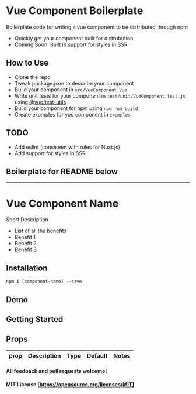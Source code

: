 # Vue Component Boilerplate
Boilerplate code for writing a vue component to be distributed through npm
* Quickly get your component built for distrubution
* Coming Soon: Built in support for styles in SSR

## How to Use 
* Clone the repo
* Tweak package.json to describe your component
* Build your component in `src/VueComponent.vue`
* Write unit tests for your component in `test/unit/VueComponent.test.js` using [@vue/test-utils](https://vue-test-utils.vuejs.org/) 
* Build your component for npm using `npm run build`
* Create examples for you component in `examples`

## TODO
* Add eslint (consistent with rules for Nuxt.js)
* Add support for styles in SSR

## Boilerplate for README below

------------
# Vue Component Name
Short Description
* List of all the benefits
* Benefit 1
* Benefit 2
* Benefit 3

## Installation
```
npm i [component-name] --save
```

## Demo

## Getting Started

## Props
| prop | Description | Type | Default | Notes |
|------------|------------------------------------------------------------------------------|---------|---------|-------------------------------------------------------------------------------------------------------------------------------|

#### All feedback and pull requests welcome!

#### MIT License [https://opensource.org/licenses/MIT]

